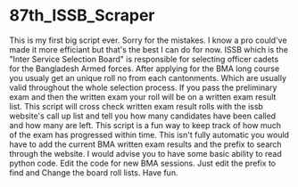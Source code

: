 # 87th_ISSB_Scraper

This is my first big script ever. Sorry for the mistakes. I know a pro could've made it more efficiant but that's the best I can do for now. ISSB which is the "Inter Service Selection Board" is responsible for selecting officer cadets for the Bangladesh Armed forces. After applying for the BMA long course you usualy get an unique roll no from each cantonments. Which are usually valid throughout the whole selection process. If you pass the preliminary exam and then the written exam your roll will be on a written exam result list. This script will cross check written exam result rolls with the issb website's call up list and tell you how many candidates have been called and how many are left. This script is a fun way to keep track of how much of the exam has progressed within time. This isn't fully automatic you would have to add the current BMA written exam results and the prefix to search through the website. I would advise you to have some basic ability to read python code. Edit the code for new BMA sessions. Just edit the prefix to find and Change the board roll lists. Have fun.
